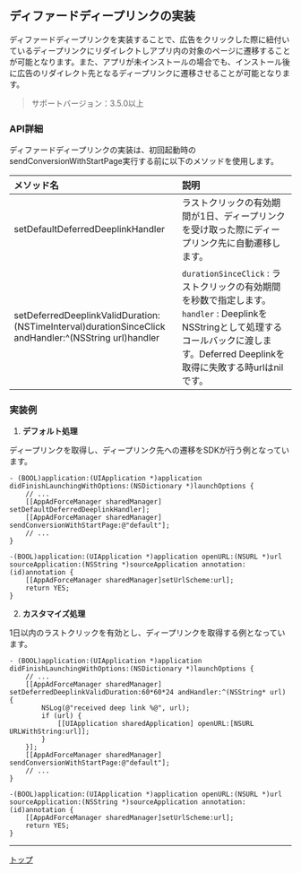## ディファードディープリンクの実装

ディファードディープリンクを実装することで、広告をクリックした際に紐付いているディープリンクにリダイレクトしアプリ内の対象のページに遷移することが可能となります。また、アプリが未インストールの場合でも、インストール後に広告のリダイレクト先となるディープリンクに遷移させることが可能となります。

> サポートバージョン：3.5.0以上

### API詳細
ディファードディープリンクの実装は、初回起動時のsendConversionWithStartPage実行する前に以下のメソッドを使用します。

|メソッド名|説明|
|:---|:---|
|setDefaultDeferredDeeplinkHandler|ラストクリックの有効期間が1日、ディープリンクを受け取った際にディープリンク先に自動遷移します。|
|setDeferredDeeplinkValidDuration:(NSTimeInterval)durationSinceClick<br/>andHandler:^(NSString url)handler|`durationSinceClick` : ラストクリックの有効期間を秒数で指定します。<br/>`handler` : DeeplinkをNSStringとして処理するコールバックに渡します。Deferred Deeplinkを取得に失敗する時urlはnilです。

### 実装例
1. **デフォルト処理**

ディープリンクを取得し、ディープリンク先への遷移をSDKが行う例となっています。
```objc
- (BOOL)application:(UIApplication *)application didFinishLaunchingWithOptions:(NSDictionary *)launchOptions {
    // ...
    [[AppAdForceManager sharedManager] setDefaultDeferredDeeplinkHandler];
    [[AppAdForceManager sharedManager] sendConversionWithStartPage:@"default"];
    // ...
}

-(BOOL)application:(UIApplication *)application openURL:(NSURL *)url sourceApplication:(NSString *)sourceApplication annotation:(id)annotation {
    [[AppAdForceManager sharedManager]setUrlScheme:url];
    return YES;
}
```


2. **カスタマイズ処理**

1日以内のラストクリックを有効とし、ディープリンクを取得する例となっています。
```objc
- (BOOL)application:(UIApplication *)application didFinishLaunchingWithOptions:(NSDictionary *)launchOptions {
    // ...
    [[AppAdForceManager sharedManager] setDeferredDeeplinkValidDuration:60*60*24 andHandler:^(NSString* url) {
        NSLog(@"received deep link %@", url);
        if (url) {
            [[UIApplication sharedApplication] openURL:[NSURL URLWithString:url]];
        }
    }];
    [[AppAdForceManager sharedManager] sendConversionWithStartPage:@"default"];
    // ...
}

-(BOOL)application:(UIApplication *)application openURL:(NSURL *)url sourceApplication:(NSString *)sourceApplication annotation:(id)annotation {
    [[AppAdForceManager sharedManager]setUrlScheme:url];
    return YES;
}
```

---
[トップ](/lang/ja/README.md)
